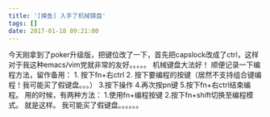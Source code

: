 ```yaml
---
title: '[摸鱼] 入手了机械键盘'
tags: []
date: 2017-01-18 09:21:00
---
```


今天刚拿到了poker升级版，把键位改了一下，首先把capslock改成了ctrl，这样对于我这种emacs/vim党就非常的友好。。。。。
机械键盘大法好！
顺便记录一下编程方法，留作备用：
1\. 按下fn+右ctrl
2\. 按下要编程的按键（居然不支持组合键编程！我可能买了假键盘。。。）
3.按下操作
4.再次按pn键
5.按下fn+右ctrl结束编程。
用的时候，有两种方法：
1.使用fn+编程按键
2.按下fn+shift切换至编程模式。
就是这样。
我可能买了假键盘。。。。。。